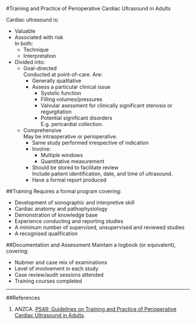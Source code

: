 #Training and Practice of Perioperative Cardiac Ultrasound in Adults

Cardiac ultrasound is:
* Valuable
* Associated with risk  
In both:
	* Technique
	* Interpretation
* Divided into:
	* Goal-directed  
	Conducted at point-of-care. Are:
		* Generally qualitative
		* Assess a particular clinical issue
			* Systolic function
			* Filling volumes/pressures
			* Valvular asessment for clinically significant stenosis or regurgitation
			* Potential significant disorders  
			E.g. pericardial collection.
	* Comprehensive  
	May be intraoperative or perioperative.
		* Same study performed irrespective of indication
		* Involve:
			* Multiple windows
			* Quantitative measurement
		* Should be stored to facilitate review  
		Include patient identification, date, and time of ultrasound.
		* Have a formal report produced


##Training
Requires a formal program covering:
* Development of sonographic and interpretive skill
* Cardiac anatomy and pathophysiology
* Demonstration of knowledge base
* Experience conducting and reporting studies
* A minimum number of supervised, unsupervised and reviewed studies
* A recognised qualification

##Documentation and Assessment
Maintain a logbook (or equivalent), covering:
* Nubmer and case mix of examinations
* Level of involvement in each study
* Case review/audit sessions attended
* Training courses completed


---
##References
1. ANZCA. [PS46: Guidelines on Training and Practice of Perioperative Cardiac Ultrasound in Adults](http://www.anzca.edu.au/Documents/ps46-2014-guidelines-on-training-and-practice-of-p.pdf).
